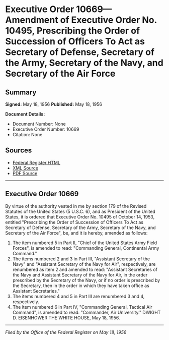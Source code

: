 # Executive Order 10669—Amendment of Executive Order No. 10495, Prescribing the Order of Succession of Officers To Act as Secretary of Defense, Secretary of the Army, Secretary of the Navy, and Secretary of the Air Force

## Summary

**Signed:** May 18, 1956
**Published:** May 18, 1956

**Document Details:**
- Document Number: None
- Executive Order Number: 10669
- Citation: None

## Sources
- [Federal Register HTML](https://www.presidency.ucsb.edu/documents/executive-order-10669-amendment-executive-order-no-10495-prescribing-the-order-succession)
- [XML Source](None)
- [PDF Source](None)

---

## Executive Order 10669

By virtue of the authority vested in me by section 179 of the Revised Statutes of the United States (5 U.S.C. 6), and as President of the United States, it is ordered that Executive Order No. 10495 of October 14, 1953, entitled "Prescribing the Order of Succession of Officers To Act as Secretary of Defense, Secretary of the Army, Secretary of the Navy, and Secretary of the Air Force", be, and it is hereby, amended as follows:
1. The item numbered 5 in Part II, "Chief of the United States Army Field Forces", is amended to read: "Commanding General, Continental Army Command."
2. The items numbered 2 and 3 in Part III, "Assistant Secretary of the Navy" and "Assistant Secretary of the Navy for Air", respectively, are renumbered as item 2 and amended to read: "Assistant Secretaries of the Navy and Assistant Secretary of the Navy for Air, in the order prescribed by the Secretary of the Navy, or if no order is prescribed by the Secretary, then in the order in which they have taken office as Assistant Secretaries."
3. The items numbered 4 and 5 in Part III are renumbered 3 and 4, respectively.
4. The item numbered 6 in Part IV, "Commanding General, Tactical Air Command", is amended to read: "Commander, Air University."
DWIGHT D. EISENHOWER
THE WHITE HOUSE,
May 18, 1956.

---

*Filed by the Office of the Federal Register on May 18, 1956*
